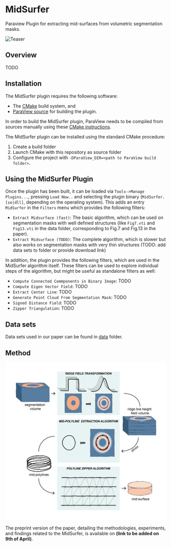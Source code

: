 # MidSurfer
Paraview Plugin for extracting mid-surfaces from volumetric segmentation masks. 

![Teaser](images/teaser.png)

## Overview

TODO

## Installation

The MidSurfer plugin requires the following software:

* The [CMake](https://cmake.org/) build system, and
* [ParaView source](https://www.paraview.org/download/?filter=Sources) for building the plugin.

In order to build the MidSurfer plugin, ParaView needs to be compiled from sources manually using these
[CMake instructions](https://gitlab.kitware.com/paraview/paraview/-/blob/master/Documentation/dev/build.md).

The MidSurfer plugin can be installed using the standard CMake procedure:

1. Create a build folder
2. Launch CMake with this repository as source folder
3. Configure the project with `-DParaView_DIR=<path to ParaView build folder>`.

## Using the MidSurfer Plugin

Once the plugin has been built, it can be loaded via `Tools->Manage Plugins...`, pressing `Load New..` and selecting the plugin binary (`MidSurfer.[so|dll]`, depending on the operating system). This adds an entry `MidSurfer` in the `Filters` menu which provides the following filters:

* `Extract Midsurface (fast)`: The basic algorithm, which can be used on segmentation masks with well defined structures (like `Fig7.vti` and `Fig13.vti` in the data folder, corresponding to Fig.7 and Fig.13 in the paper).
* `Extract Midsurface (TODO)`: The complete algorithm, which is slower but also works on segmentation masks with very thin structures (TODO: add data sets to folder or provide download link)

In addition, the plugin provides the following filters, which are used in the MidSurfer algorithm itself. These filters can be used to explore individual steps of the algorithm, but might be useful as standalone filters as well:

* `Compute Connected Commponents in Binary Image`: TODO
* `Compute Eigen Vector Field`: TODO
* `Extract Center Line`: TODO
* `Generate Point Cloud From Segmentation Mask`: TODO
* `Signed Distance Field`: TODO
* `Zipper Triangulation`: TODO

## Data sets

Data sets used in our paper can be found in [data](data) folder.

## Method

![Method](images/method.png)

The preprint version of the paper, detailing the methodologies, experiments, and findings related to the MidSurfer, is available on __(link to be added on 9th of April)__. 
